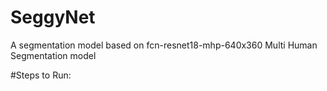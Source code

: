# SeggyNet

A segmentation model based on fcn-resnet18-mhp-640x360 Multi Human Segmentation model

#Steps to Run:

